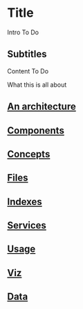 # Title

Intro To Do

## Subtitles

Content To Do

What this is all about

## [An architecture]('./anarchitecture.md')

## [Components]('./components.md')

## [Concepts]('./concepts.md')

## [Files]('./files.md')

## [Indexes]('./indexes.md')

## [Services]('./services.md')

## [Usage]('./usage.md')

## [Viz]('./viz.data.md')

## [Data]('./viz.data.md')